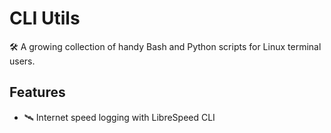 # CLI Utils

🛠️ A growing collection of handy Bash and Python scripts for Linux terminal users.

## Features

- 🛰️ Internet speed logging with LibreSpeed CLI
